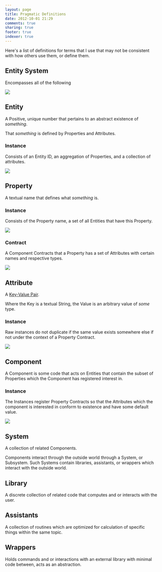```yaml
---
layout: page
title: Pragmatic Definitions
date: 2012-10-01 21:29
comments: true
sharing: true
footer: true
indexer: true
---
```


Here's a list of definitions for terms that I use that may
not be consistent with how others use them, or define them.

## Entity System
Encompasses all of the following

![](/graphs/entity-system.svg)

## Entity

A Positive, unique number that pertains to an abstract existence of _something_.

That _something_ is defined by Properties and Attributes.

### Instance
Consists of an Entity ID, an aggregation of Properties, and a collection of attributes.

![](/graphs/entity.svg)

## Property
A textual name that defines what _something_ is. 

### Instance
Consists of the Property name, a set of all Entities that have this Property.

![](/graphs/property.svg)

### Contract
A Component Contracts that a Property has a set of Attributes with certain names and respective types.

![](/graphs/property-contract.svg)

## Attribute
A [Key-Value Pair](http://en.wikipedia.org/wiki/Attribute%E2%80%93value_pair).

Where the Key is a textual String, the Value is an arbitrary value of _some_ type.

### Instance
Raw instances do not duplicate if the same value exists somewhere else if not under the context of a Property Contract.

![](/graphs/attribute.svg)

## Component
A Component is some code that acts on Entities that contain the subset of Properties which the Component has registered interest in.

### Instance
The Instances register Property Contracts so that the Attributes which the component is interested in conform to existence and have some default value.

![](/graphs/attribute.svg)

## System
A collection of related Components.

Components interact through the outside world through a System, or Subsystem. 
Such Systems contain libraries, assistants, or wrappers which interact with the 
outside world.

## Library
A discrete collection of related code that computes and or interacts with the user.

## Assistants
A collection of routines which are optimized for calculation of specific things within the same topic.

## Wrappers
Holds commands and or interactions with an external library with minimal code between, acts as an abstraction.